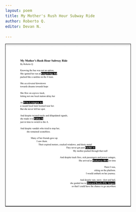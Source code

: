 ```yaml
---
layout: poem
title: My Mother's Rush Hour Subway Ride
author: Roberto Q.
editor: Devan N.

---
```

![](/uploads/not-my-poem-delete.png)